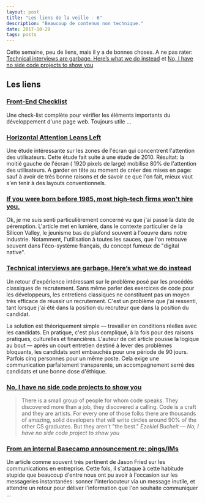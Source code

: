 ```yaml
---
layout: post
title: "Les liens de la veille - 6"
description: "Beaucoup de contenus non technique."
date: 2017-10-29
tags: posts
---
```


Cette semaine, peu de liens, mais il y a de bonnes choses. A ne pas rater: [Technical interviews are garbage. Here’s what we do instead](https://be.helpful.com/https-medium-com-fnthawar-helpful-technical-interviews-are-garbage-dc5d9aee5acd) et [No, I have no side code projects to show you](https://www.codementor.io/ezekielbuchheit/no-i-have-no-side-code-projects-to-show-you-cz1tyhgdz)


## Les liens

### [Front-End Checklist](http://frontendchecklist.com/)

Une check-list complète pour vérifier les éléments importants du développement d'une page web. Toujours utile &hellip;

### [Horizontal Attention Leans Left](https://www.nngroup.com/articles/horizontal-attention-leans-left/)

Une étude intéressante sur les zones de l'écran qui concentrent l'attention des utilisateurs. Cette étude fait suite à une étude de 2010. Résultat: la moitié gauche de l'écran ( 1920 pixels de large) mobilise 80% de l'attention des utilisateurs. A garder en tête au moment de créer des mises en page: sauf à avoir de très bonne raisons et de savoir ce que l'on fait, mieux vaut s'en tenir à des layouts conventionnels.

### [If you were born before 1985, most high-tech firms won't hire you.](https://www.inc.com/geoffrey-james/the-unforgivable-sin-in-silicon-valley-being-gen-x.html)

Ok, je me suis senti particulièrement concerné vu que j'ai passé la date de péremption. L'article met en lumière, dans le contexte particulier de la Silicon Valley, le jeunisme bas de plafond souvent à l'oeuvre dans notre industrie. Notamment, l'utilisation à toutes les sauces, que l'on retrouve souvent dans l'éco-système français, du concept fumeux de "digital native".

### [Technical interviews are garbage. Here’s what we do instead](https://be.helpful.com/https-medium-com-fnthawar-helpful-technical-interviews-are-garbage-dc5d9aee5acd)

Un retour d'expérience intéressant sur le problème posé par les procédés classiques de recrutement. Sans même parler des exercices de code pour les développeurs, les entretiens classiques ne constituent pas un moyen très efficace de réussir un recrutement. C'est un problème que j'ai ressenti, tant lorsque j'ai été dans la position du recruteur que dans la position du candidat.

La solution est théoriquement simple — travailler en conditions réelles avec les candidats. En pratique, c'est plus compliqué, à la fois pour des raisons pratiques, culturelles et financières. L'auteur de cet article pousse la logique au bout — après un court entretien destiné à lever des problèmes bloquants, les candidats sont embauchés pour une période de 90 jours. Parfois cinq personnes pour un même poste. Cela exige une communication parfaitement transparente, un accompagnement serré des candidats et une bonne dose d'éthique.

### [No, I have no side code projects to show you](https://www.codementor.io/ezekielbuchheit/no-i-have-no-side-code-projects-to-show-you-cz1tyhgdz)

>There is a small group of people for whom code speaks. They discovered more than a job, they discovered a calling. Code is a craft and they are artists. For every one of those folks there are thousands of amazing, solid developers that will write circles around 90% of the other CS graduates. But they aren't "the best."
><cite>Ezekiel Bucheit — No, I have no side code project to show you</cite>

### [From an internal Basecamp announcement re: pings/IMs](https://m.signalvnoise.com/from-an-internal-basecamp-announcement-re-pings-ims-e0f61ec9e3bd)

Un article comme souvent très pertinent de Jason Fried sur les communications en entreprise. Cette fois, il s'attaque à cette habitude stupide que beaucoup d'entre nous ont pu avoir à l'occasion sur les messageries instantanées: sonner l'interlocuteur via un message inutile, et attendre un retour pour déliver l'information que l'on souhaite communiquer &hellip; 


